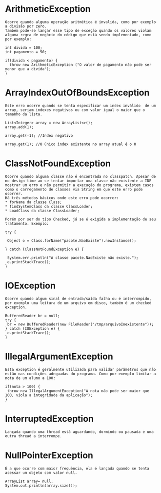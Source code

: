 # ArithmeticException
	Ocorre quando alguma operação aritmética é invalida, como por exemplo a divisão por zero.
	Também pode-se lançar esse tipo de exceção quando os valores violam alguma regra de negócio do código que está sendo implementado, como por exemplo:

    int divida = 100;
    int pagamento = 50;

    if(divida < pagamento) {
      throw new ArithmeticException ("O valor de pagamento não pode ser menor que a dívida");
    }

# ArrayIndexOutOfBoundsException
	Este erro ocorre quando se tenta especificar um index inválido  de um array, seriam indexes negativos ou com valor igual o maior que o tamanho da lista.

    List<Integer> array = new ArrayList<>();
    array.add(1);
	
    array.get(-1); //Index negativo

    array.get(1); //O único index existente no array atual é o 0 


# ClassNotFoundException
	Ocorre quando alguma classe não é encontrada no classpatch. Apesar de no design-time ao se tentar importar uma classe não existente a IDE mostrar um erro e não permitir a execução do programa, existem casos como o carregamento de classes via String em que este erro pode ocorrer.
	Há três métodos básicos onde este erro pode ocorrer:
	* forName da classe Class;
	* findSystemClass da classe ClassLoader;
	* LoadClass da classe ClassLoader;

	Porém por ser do tipo Checked, já se é exigida a implementação de seu tratamento. Exemplo:

    try {

     Object o = Class.forName("pacote.NaoExiste").newInstance();

    } catch (ClassNotFoundException e) {

     System.err.println("A classe pacote.NaoExiste não existe.");
     e.printStackTrace();
    } 

# IOException
	Ocorre quando algum sinal de entrada/saída falha ou é interrompido, por exemplo uma leitura de um arquivo em disco, também é um checked exception.

    BufferedReader br = null;
    try {
     br = new BufferedReader(new FileReader("/tmp/arquivoInexistente"));
    } catch (IOException e) {
     e.printStackTrace();
    }

# IllegalArgumentException
	Esta exception é geralmente utilizada para validar parâmetros que não estão nas condições adequadas do programa. Como por exemplo limitar a nota de um aluno a 100:

    if(nota > 100) {
     throw new IllegalArgumentException("A nota não pode ser maior que 100, viola a integridade da aplicação");
    }

# InterruptedException 
	Lançada quando uma thread está aguardando, dormindo ou pausada e uma outra thread a interrompe.

# NullPointerException
	É a que ocorre com maior frequência, ela é lançada quando se tenta acessar um objeto com valor null.

    ArrayList array= null;
    System.out.println(array.size());
